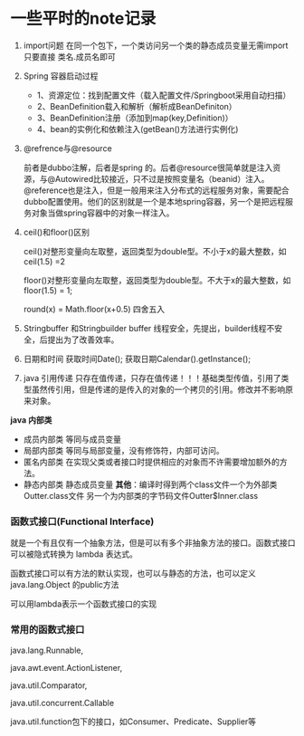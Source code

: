 # 一些平时的note记录
1. import问题 在同一个包下，一个类访问另一个类的静态成员变量无需import 只要直接 类名.成员名即可
2. Spring 容器启动过程
   + 1、资源定位：找到配置文件（载入配置文件/Springboot采用自动扫描）
   + 2、BeanDefinition载入和解析（解析成BeanDefiniton）
   + 3、BeanDefinition注册（添加到map(key,Definition)）
   + 4、bean的实例化和依赖注入(getBean()方法进行实例化)

3. @refrence与@resource 

    前者是dubbo注解，后者是spring 的。后者@resource很简单就是注入资源，与@Autowired比较接近，只不过是按照变量名（beanid）注入。@reference也是注入，但是一般用来注入分布式的远程服务对象，需要配合dubbo配置使用。他们的区别就是一个是本地spring容器，另一个是把远程服务对象当做spring容器中的对象一样注入。
4. ceil()和floor()区别
   
    ceil()对整形变量向左取整，返回类型为double型。不小于x的最大整数，如ceil(1.5) =2

    floor()对整形变量向左取整，返回类型为double型。不大于x的最大整数，如floor(1.5) = 1;

    round(x) = Math.floor(x+0.5) 四舍五入
5. Stringbuffer 和Stringbuilder
    buffer 线程安全，先提出，builder线程不安全，后提出为了改善效率。
6. 日期和时间
    获取时间Date();
    获取日期Calendar().getInstance();
7. java 引用传递
    只存在值传递，只存在值传递！！！基础类型传值，引用了类型虽然传引用，但是传递的是传入的对象的一个拷贝的引用。修改并不影响原来对象。

**java 内部类**

+ 成员内部类
    等同与成员变量
+ 局部内部类
    等同与局部变量，没有修饰符，内部可访问。
+ 匿名内部类
    在实现父类或者接口时提供相应的对象而不许需要增加额外的方法。
+ 静态内部类
    静态成员变量
**其他**：编译时得到两个class文件一个为外部类   Outter.class文件 另一个为内部类的字节码文件Outter$Inner.class

### 函数式接口(Functional Interface)

就是一个有且仅有一个抽象方法，但是可以有多个非抽象方法的接口。函数式接口可以被隐式转换为 lambda 表达式。

函数式接口可以有方法的默认实现，也可以与静态的方法，也可以定义java.lang.Object 的public方法

可以用lambda表示一个函数式接口的实现

### 常用的函数式接口

java.lang.Runnable,

java.awt.event.ActionListener, 

java.util.Comparator,

java.util.concurrent.Callable

java.util.function包下的接口，如Consumer、Predicate、Supplier等



